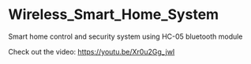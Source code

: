 # Wireless_Smart_Home_System
Smart home control and security system using HC-05 bluetooth module

Check out the video: https://youtu.be/Xr0u2Gg_jwI
